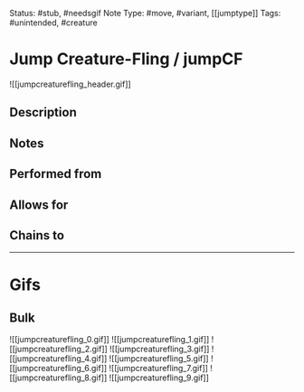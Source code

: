 Status: #stub, #needsgif 
Note Type: #move, #variant, [[jumptype]]
Tags: #unintended, #creature 

# Jump Creature-Fling / jumpCF
![[jumpcreaturefling_header.gif]]
## Description


## Notes


## Performed from


## Allows for


## Chains to


___
# Gifs
## Bulk
![[jumpcreaturefling_0.gif]]
![[jumpcreaturefling_1.gif]]
![[jumpcreaturefling_2.gif]]
![[jumpcreaturefling_3.gif]]
![[jumpcreaturefling_4.gif]]
![[jumpcreaturefling_5.gif]]
![[jumpcreaturefling_6.gif]]
![[jumpcreaturefling_7.gif]]
![[jumpcreaturefling_8.gif]]
![[jumpcreaturefling_9.gif]]